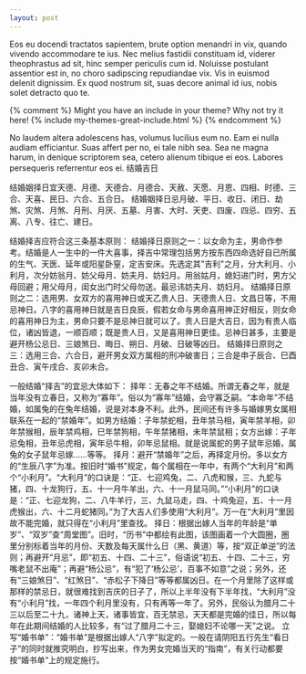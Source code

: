 ```yaml
---
layout: post
---
```


Eos eu docendi tractatos sapientem, brute option menandri in vix, quando vivendo accommodare te ius. Nec melius fastidii constituam id, viderer theophrastus ad sit, hinc semper periculis cum id. Noluisse postulant assentior est in, no choro sadipscing repudiandae vix. Vis in euismod delenit dignissim. Ex quod nostrum sit, suas decore animal id ius, nobis solet detracto quo te.

{% comment %}
Might you have an include in your theme? Why not try it here!
{% include my-themes-great-include.html %}
{% endcomment %}

No laudem altera adolescens has, volumus lucilius eum no. Eam ei nulla audiam efficiantur. Suas affert per no, ei tale nibh sea. Sea ne magna harum, in denique scriptorem sea, cetero alienum tibique ei eos. Labores persequeris referrentur eos ei.
结婚吉日

结婚姻择日宜天德、月德、天德合、月德合、天赦、天愿、月恩、四相、时德、三合、天喜、民日、六合、五合日。
结婚姻择日忌月破、平日、收日、闭日、劫煞、灾煞、月煞、月刑、月厌、五墓、月害、大时、天吏、四废、四忌、四穷、五离、八专、往亡、建日。

结婚择吉应符合这三条基本原则：
结婚择日原则之一：以女命为主，男命作参考。结婚是人一生中的一件大喜事，择吉中常理包括男方按东西四命选好自已所属的生气、天医、延年或阳星卧窒，定吉安床。先选定其"吉利"之月，分大利月、小利月，次分妨翁月、妨父母月、妨夫月、妨妇月。用翁姑月，媳妇进门时，男方父母回避；用父母月，闺女出门时父母勿送。最忌讳妨夫月、妨妇月。
结婚择日原则之二：选用男、女双方的喜用神日或天乙贵人日、天德贵人日、文昌日等，不用忌神日。八字的喜用神日就是吉日良辰，假若女命与男命喜用神正好相反，则女命的喜用神日为主，男命只要不是忌神日就可以了。贵人日是大吉日，因为有贵人临位，诸凶皆退，一顺百顺；既是贵人日，又是喜用神日更佳。忌神日甚多，主要是避开杨公忌日、三娘煞日、晦日、朔日、月破、日破等凶日。
结婚择日原则之三：选用三合、六合日，避开男女双方属相的刑冲破害日；三合是申子辰合、巳酉丑合、寅午戌合、亥卯未合。

一般结婚“择吉”的宜忌大体如下：
择年：无春之年不结婚。所谓无春之年，就是当年没有立春日，又称为“寡年”。俗以为“寡年”结婚，会守寡乏嗣。“本命年”不结婚，如属兔的在兔年结婚，说是对本身不利。此外，民间还有许多与婚嫁男女属相联系在一起的“禁婚年”。如男方结婚：子年禁蛇相，丑年禁马相，寅年禁羊相，卯年禁猴相，辰年禁鸡相，巳年禁狗相，午年禁猪相，未年禁鼠相；女方出嫁：子年忌兔相，丑年忌虎相，寅年忌牛相，卯年忌鼠相。就是说属蛇的男子鼠年忌婚，属兔的女子鼠年忌嫁……等等。
择月：避开“禁婚年”之后，再择定月份。多以女方的“生辰八字”为准。按旧时“婚书”规定，每个属相在一年中，有两个“大利月”和两个“小利月”。“大利月”的口诀是：“正、七迎鸡兔，二、八虎和猴，三、九蛇与猪，四、十龙狗行，五、十一月牛羊出，六、十一月鼠马同。”“小利月”的口诀是：“正、七迎龙狗，二、八牛羊行，三、九鼠马走，四、十鸡兔迎，五、十一月虎猴出，六、十二月蛇猪同。”为了大吉人们多使用“大利月”。万一在“大利月”里因故不能完婚，就只得在“小利月”里查找。
择日：根据出嫁人当年的年龄是“单岁”、“双岁”查“周堂图”。旧时，“历书”中都绘有此图，该图画着一个大圆圈，圈里分别标着当年的月份、天数及每天属什么日（黑、黄道）等，按“双正单逆”的法则；再避开“月忌”，即“初五、十四、二十三”，俗语说“初五、十四、二十三，穷嘴老鼠不出庵”；再避“杨公忌”，有“犯了‘杨公忌’，百事不如意”之说；另外，还有“三娘煞日”、“红煞日”、“赤松子下降日”等等都属凶日。在一个月里除了这样或那样的禁忌日，就很难找到吉庆的日子了，所以上半年没有下半年找，“大利月”没有“小利月”找，一年四个利月里没有，只有再等一年了。另外，民俗认为腊月二十三以后至二十九，诸神上天，诸事皆宜，百无禁忌，天天都是完婚的佳日，所以每年在此期间结婚的人比较多，有“过了腊月二十三，娶媳妇不论哪一天”之说。
立写“婚书单”：“婚书单”是根据出嫁人“八字”拟定的。一般在请阴阳五行先生“看日子”的同时就推究明白，抄写出来，作为男女完婚当天的“指南”，有关行动都要按“婚书单”上的规定施行。
